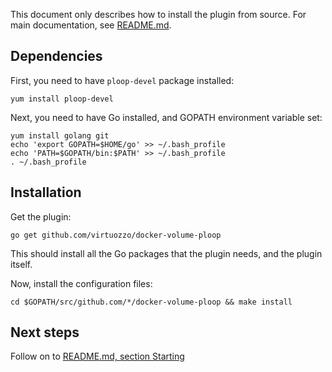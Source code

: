 This document only describes how to install the plugin from source.
For main documentation, see [README.md](README.md).

## Dependencies

First, you need to have ```ploop-devel``` package installed:

```yum install ploop-devel```

Next, you need to have Go installed, and GOPATH environment variable set:

```
yum install golang git
echo 'export GOPATH=$HOME/go' >> ~/.bash_profile
echo 'PATH=$GOPATH/bin:$PATH' >> ~/.bash_profile
. ~/.bash_profile
```

## Installation

Get the plugin:
 
```go get github.com/virtuozzo/docker-volume-ploop```

This should install all the Go packages that the plugin needs, and the plugin itself.

Now, install the configuration files:
 
 ```cd $GOPATH/src/github.com/*/docker-volume-ploop && make install```

## Next steps
 
Follow on to [README.md, section Starting](README.md#starting)
